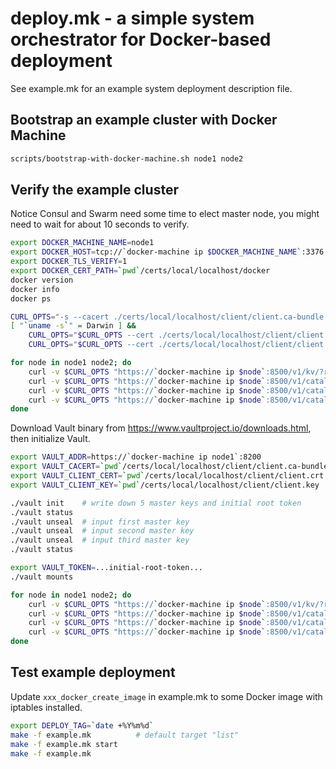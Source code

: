 # deploy.mk - a simple system orchestrator for Docker-based deployment

See example.mk for an example system deployment description file.

## Bootstrap an example cluster with Docker Machine

```bash
scripts/bootstrap-with-docker-machine.sh node1 node2
```

## Verify the example cluster

Notice Consul and Swarm need some time to elect master node, you might
need to wait for about 10 seconds to verify.

```bash
export DOCKER_MACHINE_NAME=node1
export DOCKER_HOST=tcp://`docker-machine ip $DOCKER_MACHINE_NAME`:3376
export DOCKER_TLS_VERIFY=1
export DOCKER_CERT_PATH=`pwd`/certs/local/localhost/docker
docker version
docker info
docker ps

CURL_OPTS="-s --cacert ./certs/local/localhost/client/client.ca-bundle.crt"
[ "`uname -s`" = Darwin ] &&
    CURL_OPTS="$CURL_OPTS --cert ./certs/local/localhost/client/client.p12:changeit --cert-type P12" ||
    CURL_OPTS="$CURL_OPTS --cert ./certs/local/localhost/client/client.crt --cert-type PEM --key ./certs/local/localhost/client/client.key"

for node in node1 node2; do
    curl -v $CURL_OPTS "https://`docker-machine ip $node`:8500/v1/kv/?recurse&pretty"
    curl -v $CURL_OPTS "https://`docker-machine ip $node`:8500/v1/catalog/services?pretty"
    curl -v $CURL_OPTS "https://`docker-machine ip $node`:8500/v1/catalog/service/consul?pretty"
    curl -v $CURL_OPTS "https://`docker-machine ip $node`:8500/v1/catalog/service/vault?pretty"
done
```

Download Vault binary from https://www.vaultproject.io/downloads.html,
then initialize Vault.

```bash
export VAULT_ADDR=https://`docker-machine ip node1`:8200
export VAULT_CACERT=`pwd`/certs/local/localhost/client/client.ca-bundle.crt
export VAULT_CLIENT_CERT=`pwd`/certs/local/localhost/client/client.crt
export VAULT_CLIENT_KEY=`pwd`/certs/local/localhost/client/client.key

./vault init    # write down 5 master keys and initial root token
./vault status
./vault unseal  # input first master key
./vault unseal  # input second master key
./vault unseal  # input third master key
./vault status

export VAULT_TOKEN=...initial-root-token...
./vault mounts

for node in node1 node2; do
    curl -v $CURL_OPTS "https://`docker-machine ip $node`:8500/v1/kv/?recurse&pretty"
    curl -v $CURL_OPTS "https://`docker-machine ip $node`:8500/v1/catalog/services?pretty"
    curl -v $CURL_OPTS "https://`docker-machine ip $node`:8500/v1/catalog/service/consul?pretty"
    curl -v $CURL_OPTS "https://`docker-machine ip $node`:8500/v1/catalog/service/vault?pretty"
done
```

## Test example deployment

Update `xxx_docker_create_image` in example.mk to some Docker image with iptables installed.

```bash
export DEPLOY_TAG=`date +%Y%m%d`
make -f example.mk          # default target "list"
make -f example.mk start
make -f example.mk
```

